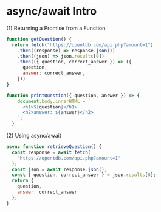 # async/await Intro

(1) Returning a Promise from a Function

```javascript
function getQuestion() {
  return fetch("https://opentdb.com/api.php?amount=1")
    .then((response) => response.json())
    .then((json) => json.results[0])
    .then(({ question, correct_answer }) => ({
      question,
      answer: correct_answer,
    }))
}

function printQuestion({ question, answer }) => {
    document.body.innerHTML = `
      <h1>${question}</h1>
      <h2>answer: ${answer}</h2>
    `;
  }
```

(2) Using async/await

```javascript
async function retrieveQuestion() {
  const response = await fetch(
    "https://opentdb.com/api.php?amount=1"
  );
  const json = await response.json();
  const { question, correct_answer } = json.results[0];
  return {
    question,
    answer: correct_answer
  };
}
```
